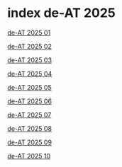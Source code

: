 # index de-AT 2025

<a href="./01">de-AT 2025 01</a>

<a href="./02">de-AT 2025 02</a>

<a href="./03">de-AT 2025 03</a>

<a href="./04">de-AT 2025 04</a>

<a href="./05">de-AT 2025 05</a>

<a href="./06">de-AT 2025 06</a>

<a href="./07">de-AT 2025 07</a>

<a href="./08">de-AT 2025 08</a>

<a href="./09">de-AT 2025 09</a>

<a href="./10">de-AT 2025 10</a>
